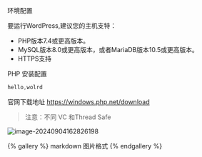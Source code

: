 环境配置

要运行WordPress,建议您的主机支特：

- PHP版本7.4或更高版本。
- MySQL版本8.0或更高版本，或者MariaDB版本10.5或更高版本。
- HTTPS支持

PHP 安装配置

```java
hello,wolrd
```





官网下载地址 https://windows.php.net/download

> 注意：不同 VC 和Thread Safe



![image-20240904162826198](C:\Users\User\AppData\Roaming\Typora\typora-user-images\image-20240904162826198.png)



{% gallery %}
markdown 图片格式
{% endgallery %}
